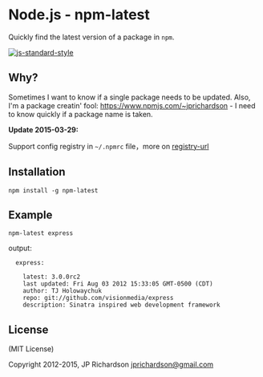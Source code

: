 Node.js - npm-latest
====================

Quickly find the latest version of a package in `npm`.

[![js-standard-style](https://cdn.rawgit.com/feross/standard/master/badge.svg)](https://github.com/feross/standard)


Why?
----

Sometimes I want to know if a single package needs to be
updated. Also, I'm a package creatin' fool: https://www.npmjs.com/~jprichardson - I need to
know quickly if a package name is taken.

**Update 2015-03-29:**

Support config registry in `~/.npmrc` file，more on [registry-url](https://github.com/sindresorhus/registry-url)



Installation
------------

    npm install -g npm-latest



Example
------

    npm-latest express

output:

      express:

        latest: 3.0.0rc2
        last updated: Fri Aug 03 2012 15:33:05 GMT-0500 (CDT)
        author: TJ Holowaychuk
        repo: git://github.com/visionmedia/express
        description: Sinatra inspired web development framework



License
-------

(MIT License)

Copyright 2012-2015, JP Richardson <jprichardson@gmail.com>

